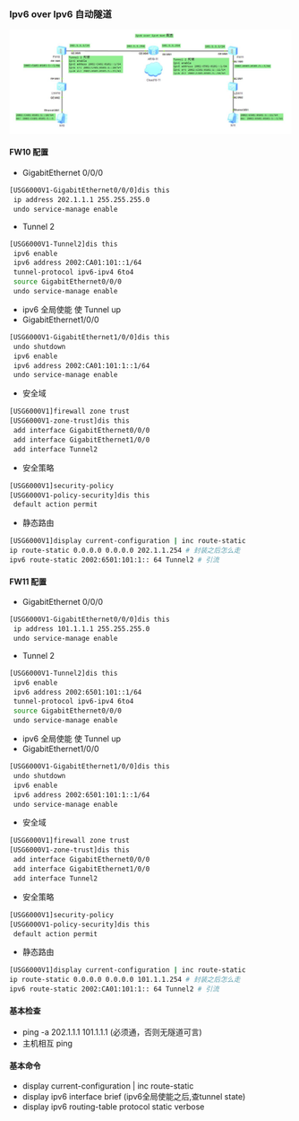 ### Ipv6 over Ipv6 自动隧道
![Imaage](./../common/6o4.jpg)
#### FW10 配置
* GigabitEthernet 0/0/0
```sh
[USG6000V1-GigabitEthernet0/0/0]dis this
 ip address 202.1.1.1 255.255.255.0
 undo service-manage enable
```
* Tunnel 2
```sh
[USG6000V1-Tunnel2]dis this
 ipv6 enable
 ipv6 address 2002:CA01:101::1/64
 tunnel-protocol ipv6-ipv4 6to4
 source GigabitEthernet0/0/0
 undo service-manage enable
```
* ipv6 全局使能 使 Tunnel up
* GigabitEthernet1/0/0
```sh
[USG6000V1-GigabitEthernet1/0/0]dis this
 undo shutdown
 ipv6 enable
 ipv6 address 2002:CA01:101:1::1/64
 undo service-manage enable
```
* 安全域
```sh
[USG6000V1]firewall zone trust 
[USG6000V1-zone-trust]dis this
 add interface GigabitEthernet0/0/0
 add interface GigabitEthernet1/0/0
 add interface Tunnel2
```
* 安全策略
```sh
[USG6000V1]security-policy 
[USG6000V1-policy-security]dis this
 default action permit
```
* 静态路由
```sh
[USG6000V1]display current-configuration | inc route-static
ip route-static 0.0.0.0 0.0.0.0 202.1.1.254 # 封装之后怎么走
ipv6 route-static 2002:6501:101:1:: 64 Tunnel2 # 引流
```

#### FW11 配置
* GigabitEthernet 0/0/0
```sh
[USG6000V1-GigabitEthernet0/0/0]dis this
 ip address 101.1.1.1 255.255.255.0
 undo service-manage enable
```
* Tunnel 2
```sh
[USG6000V1-Tunnel2]dis this
 ipv6 enable
 ipv6 address 2002:6501:101::1/64
 tunnel-protocol ipv6-ipv4 6to4
 source GigabitEthernet0/0/0
 undo service-manage enable
```
* ipv6 全局使能 使 Tunnel up
* GigabitEthernet1/0/0
```sh
[USG6000V1-GigabitEthernet1/0/0]dis this
 undo shutdown
 ipv6 enable
 ipv6 address 2002:6501:101:1::1/64
 undo service-manage enable
```
* 安全域
```sh
[USG6000V1]firewall zone trust 
[USG6000V1-zone-trust]dis this
 add interface GigabitEthernet0/0/0
 add interface GigabitEthernet1/0/0
 add interface Tunnel2
```
* 安全策略
```sh
[USG6000V1]security-policy 
[USG6000V1-policy-security]dis this
 default action permit
```
* 静态路由
```sh
[USG6000V1]display current-configuration | inc route-static
ip route-static 0.0.0.0 0.0.0.0 101.1.1.254 # 封装之后怎么走
ipv6 route-static 2002:CA01:101:1:: 64 Tunnel2 # 引流
```
#### 基本检查
* ping -a 202.1.1.1 101.1.1.1 (必须通，否则无隧道可言)
* 主机相互 ping
#### 基本命令
* display current-configuration | inc route-static
* display ipv6 interface brief (ipv6全局使能之后,查tunnel state)
* display ipv6 routing-table protocol static verbose